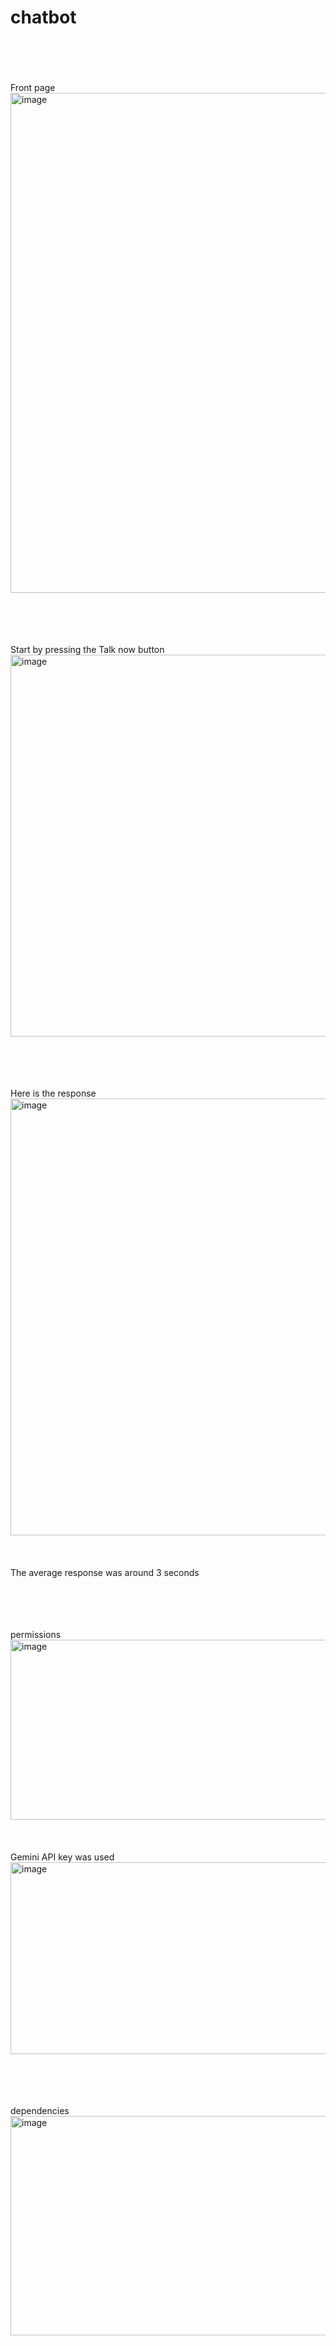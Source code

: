 # chatbot
<br><br>
<br><br>
 Front page
<img width="1919" height="800" alt="image" src="https://github.com/user-attachments/assets/130bdb09-73cc-4b89-afff-51a4162a35e6" />


<br><br>
<br><br>
Start by pressing the Talk now button
<img width="1919" height="611" alt="image" src="https://github.com/user-attachments/assets/12520b44-d9fe-4f78-92ee-aa3dfcbaff5d" />


<br><br>
<br><br>
Here is the response
<img width="1916" height="699" alt="image" src="https://github.com/user-attachments/assets/385d0929-6bac-4519-9da1-ffa025e7ad11" />
<br><br>
<br><br>
The average response was around 3 seconds 

<br><br>
<br><br>
permissions
<img width="1064" height="288" alt="image" src="https://github.com/user-attachments/assets/58cb50e8-f929-43bc-a643-9be4ffed5988" />
<br><br>
<br><br>
Gemini API key was used
<img width="861" height="307" alt="image" src="https://github.com/user-attachments/assets/0ea51a5a-5162-4b04-b0de-bddfb8273012" />

<br><br>
<br><br>
dependencies
<img width="787" height="351" alt="image" src="https://github.com/user-attachments/assets/899c3bf2-11a9-4b54-ab18-2fae1c5c7e98" />

